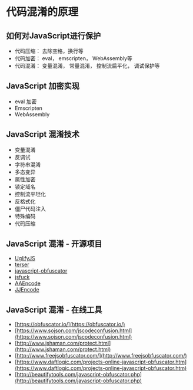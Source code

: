 # 代码混淆的原理

## 如何对JavaScript进行保护

- 代码压缩： 去除空格，换行等
- 代码加密： eval， emscripten， WebAssembly等
- 代码混淆： 变量混淆， 常量混淆， 控制流扁平化， 调试保护等

## JavaScript 加密实现

 - eval 加密
 - Emscripten
 - WebAssembly

## JavaScript 混淆技术

- 变量混淆
- 反调试
- 字符串混淆
- 多态变异
- 属性加密
- 锁定域名
- 控制流平坦化
- 反格式化
- 僵尸代码注入
- 特殊编码
- 代码压缩

## JavaScript 混淆 - 开源项目

- [UglifyJS](https://github.com/mishoo/UglifyJS2)
- [terser](https://github.com/terser/terser)
- [javascript-obfuscator](https://github.com/javascript-obfuscator/javascript=obfuscator)
- [jsfuck](https://github.com/aemkei/jsfuck)
- [AAEncode](https://github.com/bprayudha/jquery.aaencode)
- [JJEncode](https://githuc.com/ay86/jEnctypt)

## JavaScript 混淆 - 在线工具

- [https://obfuscator.io/](https://obfuscator.io/)
- [https://www.sojson.com/jscodeconfusion.html](https://www.sojson.com/jscodeconfusion.html)
- [http://www.jshaman.com/protect.html](http://www.jshaman.com/protect.html)
- [http://www.freejsobfuscator.com/](http://www.freejsobfuscator.com/)
- [https://www.daftlogic.com/projects-online-javascript-obfuscator.htm](https://www.daftlogic.com/projects-online-javascript-obfuscator.htm)
- [http://beautifytools.com/javascript-obfuscator.php](http://beautifytools.com/javascript-obfuscator.php)